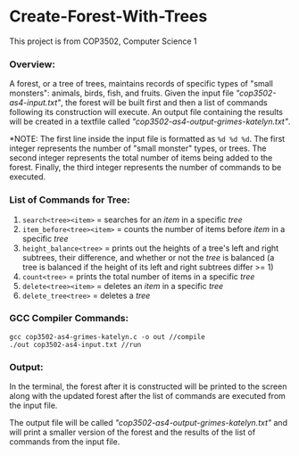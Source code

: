 # **Create-Forest-With-Trees**
This project is from COP3502, Computer Science 1

### Overview:
A forest, or a tree of trees, maintains records of specific types of "small monsters": animals, birds, fish, and fruits. Given the input file _"cop3502-as4-input.txt"_, the forest will be built first and then a list of commands following its construction will execute. An output file containing the results will be created in a textfile called _"cop3502-as4-output-grimes-katelyn.txt"_.  
  
*NOTE: The first line inside the input file is formatted as `%d %d %d`. The first integer represents the number of "small monster" types, or trees. The second integer represents the total number of items being added to the forest. Finally, the third integer represents the number of commands to be executed.  

### List of Commands for Tree:
1. `search<tree><item>` = searches for an _item_ in a specific _tree_
2. `item_before<tree><item>` = counts the number of items before _item_ in a specific _tree_
3. `height_balance<tree>` = prints out the heights of a tree's left and right subtrees, their difference, and whether or not the _tree_ is balanced (a tree is balanced if the height of its left and right subtrees differ >= 1)
4. `count<tree>` = prints the total number of items in a specific _tree_
5. `delete<tree><item>` = deletes an _item_ in a specific _tree_
6. `delete_tree<tree>` = deletes a _tree_

### GCC Compiler Commands:
```
gcc cop3502-as4-grimes-katelyn.c -o out //compile
./out cop3502-as4-input.txt //run
```

### Output:
In the terminal, the forest after it is constructed will be printed to the screen along with the updated forest after the list of commands are executed from the input file.  

The output file will be called _"cop3502-as4-output-grimes-katelyn.txt"_ and will print a smaller version of the forest and the results of the list of commands from the input file. 
